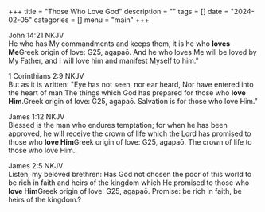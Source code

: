 +++
title = "Those Who Love God"
description = ""
tags = []
date = "2024-02-05"
categories = []
menu = "main"
+++



John 14:21 NKJV  
He who has My commandments and keeps them, it is he who <b>loves Me</b><label for="love" class="margin-toggle sidenote-number"></label><span class="sidenote">Greek origin of love: G25, agapaō</span>. And he who loves Me will be loved by My Father, and I will love him and manifest Myself to him."


1 Corinthians 2:9 NKJV  
But as it is written: "Eye has not seen, nor ear heard, Nor have entered into the heart of man The things which God has prepared for those who <b>love Him</b>.<label for="love" class="margin-toggle sidenote-number"></label><span class="sidenote">Greek origin of love: G25, agapaō.   Salvation is for those who love Him.</span>"


James 1:12 NKJV  
Blessed is the man who endures temptation; for when he has been approved, he will receive the crown of life which the Lord has promised to those who <b>love Him</b><label for="love" class="margin-toggle sidenote-number"></label><span class="sidenote">Greek origin of love: G25, agapaō.  The crown of life to those who love Him.</span>.


James 2:5 NKJV  
Listen, my beloved brethren: Has God not chosen the poor of this world to be rich in faith and heirs of the kingdom which He promised to those who <b>love Him</b><label for="love him" class="margin-toggle sidenote-number"></label><span class="sidenote">Greek origin of love: G25, agapaō.  Promise: be rich in faith, be heirs of the kingdom.</span>?


